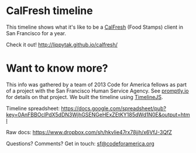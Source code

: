 # CalFresh timeline
This timeline shows what it's like to be a [CalFresh](http://www.sfhsa.org/154.htm) (Food Stamps) client in San Francisco for a year.

Check it out! http://lippytak.github.io/calfresh/

# Want to know more?
This info was gathered by a team of 2013 Code for America fellows as part of a project with the San Francisco Human Service Agency. See [promptly.io](http://promptly.io) for details on that project. We built the timeline using [TimelineJS](https://github.com/NUKnightLab/TimelineJS).

Timeline spreadsheet: https://docs.google.com/spreadsheet/pub?key=0AnFBBOclPdX5dDN3WjhGSENGeHExZEtKY185dWd1N0E&output=html

Raw docs: https://www.dropbox.com/sh/hkvlie47rx78jjh/x6VfJ-3QfZ

Questions? Comments? Get in touch: sf@codeforamerica.org